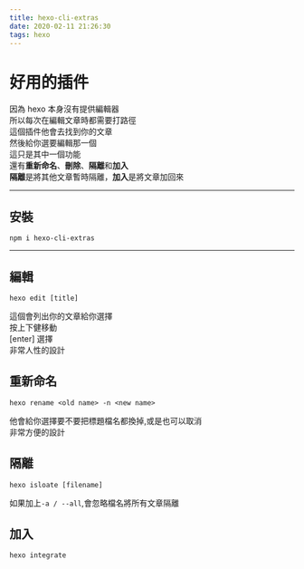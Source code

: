 ```yaml
---
title: hexo-cli-extras
date: 2020-02-11 21:26:30
tags: hexo
---
```


# 好用的插件
因為 hexo 本身沒有提供編輯器  
所以每次在編輯文章時都需要打路徑  
這個插件他會去找到你的文章  
然後給你選要編輯那一個  
這只是其中一個功能  
還有**重新命名**、**刪除**、**隔離**和**加入**  
**隔離**是將其他文章暫時隔離，**加入**是將文章加回來  

---

## 安裝
```
npm i hexo-cli-extras
```

---

## 編輯
```
hexo edit [title] 
```
這個會列出你的文章給你選擇  
按上下健移動  
[enter] 選擇  
非常人性的設計

## 重新命名
```
hexo rename <old name> -n <new name>
```
他會給你選擇要不要把標題檔名都換掉,或是也可以取消  
非常方便的設計

## 隔離
```
hexo isloate [filename]
```
如果加上`-a / --all`,會忽略檔名將所有文章隔離

## 加入
```
hexo integrate
```

